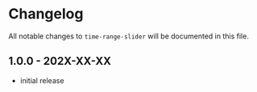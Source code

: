 # Changelog

All notable changes to `time-range-slider` will be documented in this file.

## 1.0.0 - 202X-XX-XX

- initial release
